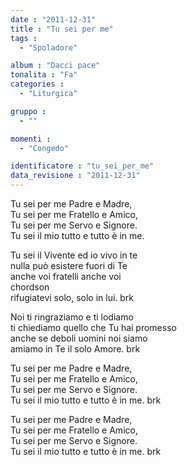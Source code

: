 ```yaml
---
date : "2011-12-31"
title : "Tu sei per me"
tags : 
  - "Spoladore"

album : "Dacci pace"
tonalita : "Fa"
categories : 
  - "Liturgica"

gruppo : 
  - ""

momenti : 
  - "Congedo"

identificatore : "tu_sei_per_me"
data_revisione : "2011-12-31"
---
```

  
  
  
Tu sei per me Padre e Madre,  
Tu sei per me Fratello e Amico,  
Tu sei per me Servo e Signore.  
Tu sei il mio tutto e tutto è in me.       
  
  
  
  
Tu sei il Vivente ed io vivo in te  
nulla può esistere fuori di Te  
anche voi fratelli anche voi  
chordson  
rifugiatevi solo, solo in lui. brk       
  
  
  
Noi ti ringraziamo e ti lodiamo   
ti chiediamo quello che Tu hai promesso  
anche se deboli uomini noi siamo  
amiamo in Te il solo Amore. brk        
  
  
  
Tu sei per me Padre e Madre,  
Tu sei per me Fratello e Amico,  
Tu sei per me Servo e Signore.    
Tu sei il mio tutto e tutto è in me. brk          
  
  
  
Tu sei per me Padre e Madre,   
Tu sei per me Fratello e Amico,  
Tu sei per me Servo e Signore.  
Tu sei il mio tutto e tutto è in me. brk          
  
  
  
